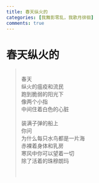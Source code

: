 ```yaml
---
title: 春天纵火的
categories: [我舞影零乱，我歌月徘徊]
comments: true
---
```

# 春天纵火的
><BR>春天<BR>纵火的瘟疫和流民<BR>跑到脆弱的阳光下<BR>像两个小指<br>中间住着白色的心脏<br><br>装满子弹的船上<br>你问<br>为什么每只水鸟都是一片海<br>赤裸着身体和乳房<br>寒风中你可以望着一切<br>除了活着的珠穆朗玛<br><br><br>